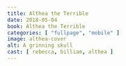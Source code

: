 ```yaml
---
title: Althea the Terrible
date: 2018-05-04
book: Althea the Terrible
categories: [ "fullpage", "mobile" ]
image: althea-cover
alt: A grinning skull
cast: [ rebecca, billiam, althea ]
---
```

